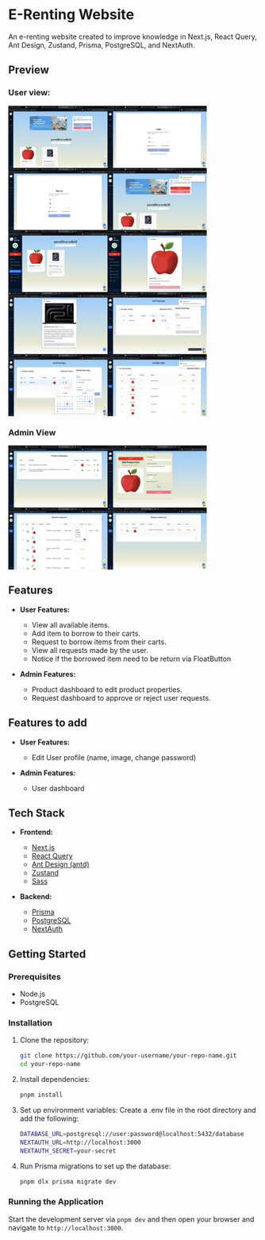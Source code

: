 # E-Renting Website

An e-renting website created to improve knowledge in Next.js, React Query, Ant Design, Zustand, Prisma, PostgreSQL, and NextAuth.

## Preview

### User view:
<div style="display: flex; flex-wrap: wrap;">
    <img src="screenshots/user/unauth.png" alt="E-Renting Website Preview" width="200">
    <img src="screenshots/user/login.png" alt="E-Renting Website Preview" width="200">
    <img src="screenshots/user/register.png" alt="E-Renting Website Preview" width="200">
    <img src="screenshots/user/index.png" alt="E-Renting Website Preview" width="200">
    <img src="screenshots/user/product-list.png" alt="E-Renting Website Preview" width="200">
    <img src="screenshots/user/product-item.png" alt="E-Renting Website Preview" width="200">
     <img src="screenshots/user/running-out.png" alt="E-Renting Website Preview" width="200">
    <img src="screenshots/user/cart.png" alt="E-Renting Website Preview" width="200">
    <img src="screenshots/user/cart-form.png" alt="E-Renting Website Preview" width="200">
    <img src="screenshots/user/request.png" alt="E-Renting Website Preview" width="200">
</div>

### Admin View

<div style="display: flex; flex-wrap: wrap;">
    <img src="screenshots/admin/product-dashboard.png" alt="E-Renting Website Preview" width="200">
    <img src="screenshots/admin/product-edit.png" alt="E-Renting Website Preview" width="200">
    <img src="screenshots/admin/request-table.png" alt="E-Renting Website Preview" width="200">
    <img src="screenshots/admin/request-action.png" alt="E-Renting Website Preview" width="200">
</div>

## Features

- **User Features:**
  - View all available items.
  - Add item to borrow to their carts.
  - Request to borrow items from their carts.
  - View all requests made by the user.
  - Notice if the borrowed item need to be return via FloatButton

- **Admin Features:**
  - Product dashboard to edit product properties.
  - Request dashboard to approve or reject user requests.

## Features to add

- **User Features:**
   - Edit User profile (name, image, change password)
  
- **Admin Features:**
   - User dashboard

## Tech Stack

- **Frontend:**
  - [Next.js](https://nextjs.org/)
  - [React Query](https://react-query.tanstack.com/)
  - [Ant Design (antd)](https://ant.design/)
  - [Zustand](https://zustand.surge.sh/)
  - [Sass](https://sass-lang.com/)

- **Backend:**
  - [Prisma](https://www.prisma.io/)
  - [PostgreSQL](https://www.postgresql.org/)
  - [NextAuth](https://next-auth.js.org/)

## Getting Started

### Prerequisites

- Node.js
- PostgreSQL

### Installation

1. Clone the repository:
   ```bash
   git clone https://github.com/your-username/your-repo-name.git
   cd your-repo-name
   ```

2. Install dependencies:
   ```bash
   pnpm install
   ```

3. Set up environment variables:
   Create a .env file in the root directory and add the following:
   ```bash
   DATABASE_URL=postgresql://user:password@localhost:5432/database
   NEXTAUTH_URL=http://localhost:3000
   NEXTAUTH_SECRET=your-secret
   ```

4. Run Prisma migrations to set up the database:
   ```bash
   pnpm dlx prisma migrate dev
   ```

### Running the Application

Start the development server via ```pnpm dev``` and then open your browser and navigate to `http://localhost:3000`.

